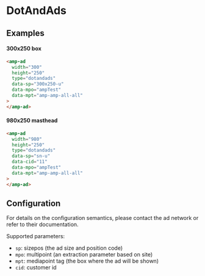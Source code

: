 <!---
Copyright 2015 The AMP HTML Authors. All Rights Reserved.

Licensed under the Apache License, Version 2.0 (the "License");
you may not use this file except in compliance with the License.
You may obtain a copy of the License at

      http://www.apache.org/licenses/LICENSE-2.0

Unless required by applicable law or agreed to in writing, software
distributed under the License is distributed on an "AS-IS" BASIS,
WITHOUT WARRANTIES OR CONDITIONS OF ANY KIND, either express or implied.
See the License for the specific language governing permissions and
limitations under the License.
-->

# DotAndAds

## Examples

#### 300x250 box

```html
<amp-ad
  width="300"
  height="250"
  type="dotandads"
  data-sp="300x250-u"
  data-mpo="ampTest"
  data-mpt="amp-amp-all-all"
>
</amp-ad>
```

#### 980x250 masthead

```html
<amp-ad
  width="980"
  height="250"
  type="dotandads"
  data-sp="sn-u"
  data-cid="11"
  data-mpo="ampTest"
  data-mpt="amp-amp-all-all"
>
</amp-ad>
```

## Configuration

For details on the configuration semantics, please contact the ad network or
refer to their documentation.

Supported parameters:

- `sp`: sizepos (the ad size and position code)
- `mpo`: multipoint (an extraction parameter based on site)
- `mpt`: mediapoint tag (the box where the ad will be shown)
- `cid`: customer id
